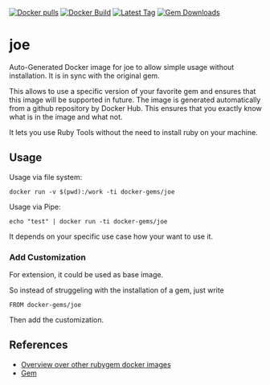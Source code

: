 [![Docker pulls](https://img.shields.io/docker/pulls/rubygem/joe.svg)](https://hub.docker.com/r/rubygem/joe/)
[![Docker Build](https://img.shields.io/docker/automated/rubygem/joe.svg)](https://hub.docker.com/r/rubygem/joe/)
[![Latest Tag](https://img.shields.io/github/tag/docker-rubygem/joe.svg)](https://hub.docker.com/r/rubygem/joe/)
[![Gem Downloads](https://img.shields.io/gem/dt/joe.svg)](https://rubygems.org/gems/joe/)
# joe

Auto-Generated Docker image for joe to allow simple usage without installation.
It is in sync with the original gem.

This allows to use a specific version of your favorite gem and ensures that this image will be supported in future.
The image is generated automatically from a github repository by Docker Hub.
This ensures that you exactly know what is in the image and what not.

It lets you use Ruby Tools without the need to install ruby on your machine.

## Usage

Usage via file system:

`docker run -v $(pwd):/work -ti docker-gems/joe`

Usage via Pipe:

`echo "test" | docker run -ti docker-gems/joe`

It depends on your specific use case how your want to use it.

### Add Customization

For extension, it could be used as base image.

So instead of struggeling with the installation of a gem, just write

`FROM docker-gems/joe`

Then add the customization.

## References

 - [Overview over other rubygem docker images](https://github.com/thinkbot/docker-rubygem)
 - [Gem](https://rubygems.org/gems/joe/)
